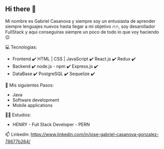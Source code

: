 ## Hi there 👋
Mi nombre es Gabriel Casanova y siempre soy un entusiasta de aprender siempre lenguajes nuevos hasta llegar a mi objetivo 🔥🔥, soy desarollador FullStack y aqui conseguiras siempre un poco de todo lo que voy haciendo 😉

💻 Tecnologias:
- Frontend ✔️ HTML | CSS | JavaScript ✔️ React.js ✔️ Redux ✔️
- Backend ✔️ node.js - npm ✔️ Express.js ✔️
- DataBase ✔️ PostgreSQL ✔️ Sequelize ✔️

🌱 Mis siguientes Pasos:
- Java
- Software development
- Mobile applications

👨‍🎓 Estudios:
- HENRY - Full Stack Developer - PERN

📫 Linkedin: https://www.linkedin.com/in/jose-gabriel-casanova-gonzalez-78677b264/


<!--
**Gcasa28/Gcasa28** is a ✨ _special_ ✨ repository because its `README.md` (this file) appears on your GitHub profile.

Here are some ideas to get you started:

- 🔭 I’m currently working on ...
- 🌱 I’m currently learning ...
- 👯 I’m looking to collaborate on ...
- 🤔 I’m looking for help with ...
- 💬 Ask me about ...
- 📫 How to reach me: ...
- 😄 Pronouns: ...
- ⚡ Fun fact: ...
-->
